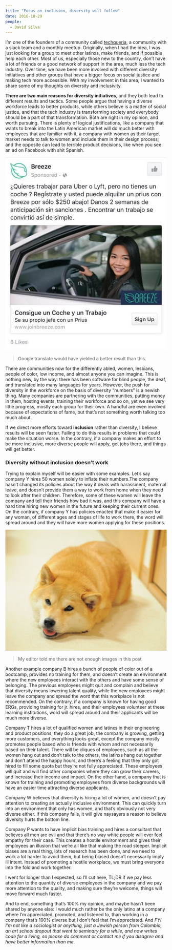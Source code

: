 ```yaml
---
title: "Focus on inclusion, diversity will follow"
date: 2016-10-29
people:
  - David Silva
---
```


I’m one of the founders of a community called [techqueria](http://techqueria.org/), a community with a slack team and a monthly meetup. Originally, when I had the idea, I was just looking for a group to meet other latinxs, make friends, and if possible help each other. Most of us, especially those new to the country, don’t have a lot of friends or a good network of support in the area, much less the tech industry. Over time, we have been more involved with different diversity initiatives and other groups that have a bigger focus on social justice and making tech more accessible. With my involvement in this area, I wanted to share some of my thoughts on diversity and inclusivity.

**There are two main reasons for diversity initiatives**, and they both lead to different results and tactics. Some people argue that having a diverse workforce leads to better products, while others believe is a matter of social justice, and that the tech industry is transforming society and everybody should be a part of that transformation. Both are right in my opinion, and worth pursuing. There is plenty of logical justifications, like a company that wants to break into the Latin American market will do much better with employees that are familiar with it, a company with women as their target market needs to talk to women and include them in their design process; and the opposite can lead to terrible product decisions, like when you see an ad on Facebook with shit Spanish.

![Breeze Ad](/assets/img/blog/2016-10-29/breeze-ad.jpeg)

> Google translate would have yielded a better result than this.

There are communities now for the differently abled, women, lesbians, people of color, low income, and almost anyone you can imagine. This is nothing new, by the way: there has been software for blind people, the deaf, and translated into many languages for years. However, the push for diversity in the workforce on the basis of diversity “numbers” is a newish thing. Many companies are partnering with the communities, putting money in them, hosting events, training their workforce and so on, yet we see very little progress, mostly each group for their own. A handful are even involved because of expectations of fame, but that’s not something worth talking too much about.

If we direct more efforts toward **inclusion** rather than diversity, I believe results will be seen faster. Failing to do this results in problems that could make the situation worse. In the contrary, if a company makes an effort to be more inclusive, more diverse people will apply, get jobs there, and things will get better.

### Diversity without inclusion doesn’t work

Trying to explain myself will be easier with some examples. Let’s say company Y hires 50 women solely to inflate their numbers.The company hasn’t changed its policies about the way it deals with harassment, maternal leave, and doesn’t provide them a way to work from home when they need to look after their children. Therefore, some of these women will leave the company and tell their friends how bad it was, and this company will have a hard time hiring new women in the future and keeping their current ones. On the contrary, if company Y has policies enacted that make it easier for any woman, of different ages and stages of life to work there, the word will spread around and they will have more women applying for these positions.

![Doggo](/assets/img/blog/2016-10-29/doggo.jpeg)

> My editor told me there are not enough images in this post

Another example company B hires a bunch of people of color out of a bootcamp, provides no training for them, and doesn’t create an environment where the new employees interact with the others and have some sense of belonging. The previous employees might quit and complain and believe that diversity means lowering talent quality, while the new employees might leave the company and spread the word that this workplace is not recommended. On the contrary, if a company is known for having good ERGs, providing training for jr. hires, and their employees volunteer at these learning institutions, word will spread around and their applicants will be much more diverse.

Company T hires a lot of qualified women and latinxs in their engineering and product positions, they do a great job, the company is growing, getting more customers, and everything looks great, except the company mostly promotes people based who is friends with whom and not necessarily based on their talent. There will be cliques of employees, such as all the women hang out and don’t talk to the others, the latinxs hang out together and don’t attend the happy hours, and there’s a feeling that they only got hired to fill some quota but they’re not fully appreciated. These employees will quit and will find other companies where they can grow their careers, and increase their income and impact. On the other hand, a company that is known for training and promoting employees from diverse backgrounds will have an easier time attracting diverse applicants.

Company W believes that diversity is hiring a lot of women, and doesn’t pay attention to creating an actually inclusive environment. This can quickly turn into an environment that only has women, and that’s obviously not very diverse either. If this company fails, it will give naysayers a reason to believe diversity hurts the bottom line.

Company P wants to have implicit bias training and hires a consultant that believes all men are evil and that there’s no way white people will ever feel empathy for their case. This creates a hostile environment and gives their employees an illusion that we’re all like that making the road steeper. Implicit biases are a real thing, lots of research has been done, and we need to work a lot harder to avoid them, but being biased doesn’t necessarily imply ill intent. Instead of promoting a hostile workplace, we must bring everyone into the fold and work together.

I went for longer than I expected, so I’ll cut here, TL;DR if we pay less attention to the quantity of diverse employees in the company and we pay more attention to the quality, and making sure they’re welcome, things will move forward much faster.

And to end, something that’s 100% my opinion, and maybe hasn’t been shared by anyone else: I would much rather be the only latino at a company where I’m appreciated, promoted, and listened to, than working in a company that’s 100% diverse but I don’t feel that I’m appreciated. And _FYI I’m not like a sociologist or anything, just a Jewish person from Colombia, an art school dropout that went to seminary for a while, and now writes code for a living, so please do comment or contact me if you disagree and have better information than me._
